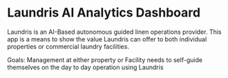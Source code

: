 # Laundris AI Analytics Dashboard

Laundris is an AI-Based autonomous guided linen operations provider.
This app is a means to show the value Laundris can offer to both individual properties or commercial laundry facilities.

Goals:
Management at either property or Facility needs to self-guide themselves on the day to day operation using Laundris

